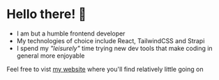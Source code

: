 # Hello there! 🧙

- I am but a humble frontend developer
- My technologies of choice include React, TailwindCSS and Strapi
- I spend my *"leisurely"* time trying new dev tools that make coding in general more enjoyable

Feel free to vist [my website](https://sizwe.vercel.app/) where you'll find relatively little going on
